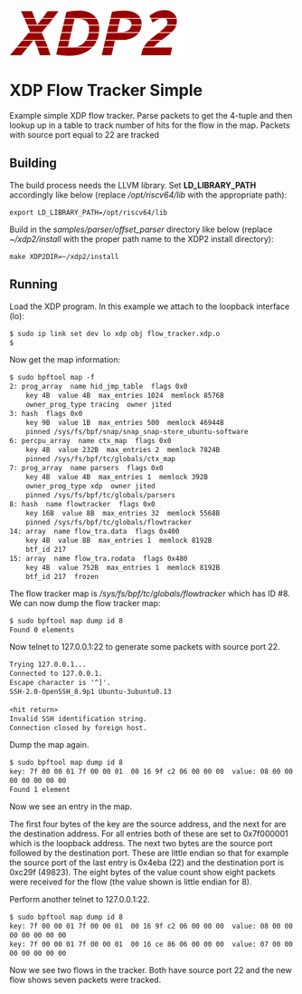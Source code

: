 <img src="../../../documentation/images/xdp2.png" alt="XDP2 logo"/>

XDP Flow Tracker Simple
=======================

Example simple XDP flow tracker. Parse packets to get the 4-tuple
and then lookup up in a table to track number of hits for the flow
in the map. Packets with source port equal to 22 are tracked


Building
--------

The build process needs the LLVM library. Set **LD_LIBRARY_PATH** accordingly
like below (replace */opt/riscv64/lib* with the appropriate path):
```
export LD_LIBRARY_PATH=/opt/riscv64/lib
```

Build in the *samples/parser/offset_parser* directory like below
(replace *~/xdp2/install* with the proper path name to the XDP2 install
directory):
```
make XDP2DIR=~/xdp2/install
```

Running
-------

Load the XDP program. In this example we attach to the loopback interface (lo):

```
$ sudo ip link set dev lo xdp obj flow_tracker.xdp.o
$
```

Now get the map information:

```
$ sudo bpftool map -f
2: prog_array  name hid_jmp_table  flags 0x0
	key 4B  value 4B  max_entries 1024  memlock 8576B
	owner_prog_type tracing  owner jited
3: hash  flags 0x0
	key 9B  value 1B  max_entries 500  memlock 46944B
	pinned /sys/fs/bpf/snap/snap_snap-store_ubuntu-software
6: percpu_array  name ctx_map  flags 0x0
	key 4B  value 232B  max_entries 2  memlock 7824B
	pinned /sys/fs/bpf/tc/globals/ctx_map
7: prog_array  name parsers  flags 0x0
	key 4B  value 4B  max_entries 1  memlock 392B
	owner_prog_type xdp  owner jited
	pinned /sys/fs/bpf/tc/globals/parsers
8: hash  name flowtracker  flags 0x0
	key 16B  value 8B  max_entries 32  memlock 5568B
	pinned /sys/fs/bpf/tc/globals/flowtracker
14: array  name flow_tra.data  flags 0x400
	key 4B  value 8B  max_entries 1  memlock 8192B
	btf_id 217
15: array  name flow_tra.rodata  flags 0x480
	key 4B  value 752B  max_entries 1  memlock 8192B
	btf_id 217  frozen
```

The flow tracker map is */sys/fs/bpf/tc/globals/flowtracker* which has ID #8.
We can now dump the flow tracker map:

```
$ sudo bpftool map dump id 8
Found 0 elements
```

Now telnet to 127.0.0.1:22 to generate some packets with source port 22.
```
Trying 127.0.0.1...
Connected to 127.0.0.1.
Escape character is '^]'.
SSH-2.0-OpenSSH_8.9p1 Ubuntu-3ubuntu0.13

<hit return>
Invalid SSH identification string.
Connection closed by foreign host.
```

Dump the map again.

```
$ sudo bpftool map dump id 8
key: 7f 00 00 01 7f 00 00 01  00 16 9f c2 06 00 00 00  value: 08 00 00 00 00 00 00 00
Found 1 element
```

Now we see an entry in the map.

The first four bytes of the key are the source address, and the next for are
the destination address. For all entries both of these are set to 0x7f000001
which is the loopback address. The next two bytes are the source port followed
by the destination port. These are little endian so that for example the
source port of the last entry is 0x4eba (22) and the destination port is
0xc29f (49823). The eight bytes of the value count show eight packets were
received  for the flow (the value shown is little endian for 8).

Perform another telnet to 127.0.0.1:22.

```
$ sudo bpftool map dump id 8
key: 7f 00 00 01 7f 00 00 01  00 16 9f c2 06 00 00 00  value: 08 00 00 00 00 00 00 00
key: 7f 00 00 01 7f 00 00 01  00 16 ce 86 06 00 00 00  value: 07 00 00 00 00 00 00 00
```

Now we see two flows in the tracker. Both have source port 22 and the new
flow shows seven packets were tracked.
